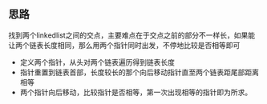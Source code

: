 ## 思路
找到两个linkedlist之间的交点，主要难点在于交点之前的部分不一样长，如果能让两个链表长度相同，那么用两个指针同时出发，不停地比较是否相等即可
* 定义两个指针，从头对两个链表遍历得到链表长度
* 指针重置到链表首部，长度较长的那个向后移动指针直至两个链表距尾部距离相等
* 两个指针向后移动，比较指针是否相等，第一次出现相等的指针即为所求。
